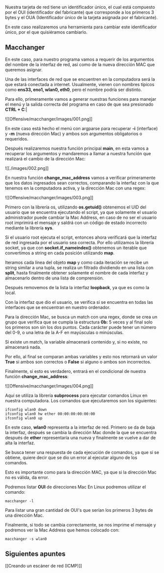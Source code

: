 
Nuestra tarjeta de red tiene un identificador único, el cual está compuesto por el OUI (identificador del fabricante) que corresponde a los primeros 3 bytes y el OUA (Identificador único de la tarjeta asignada por el fabricante). 

En este caso realizaremos una herramienta para cambiar este identificador único, por el que quisiéramos cambiarlo.

## Macchanger

En este caso, para nuestro programa vamos a requerir de los argumentos del nombre de la interfaz de red, así como de la nueva dirección MAC que queremos asignar. 

Una de las interfaces de red que se encuentren en la computadora será la que estará conectada a internet. Usualmente, vienen con nombres típicos como **ens33, eno1, wlan0, eth0**, pero el nombre podría ser distinto. 

Para ello, primeramente vamos a generar nuestras funciones para manejar el menú y la salida correcta del programa en caso de que sea presionado **CTRL + C**:|

![[Offensive/macchanger/images/001.png]]

En este caso está hecho el menú con argparse para recuperar **-i** (interface) y **-m** (nueva dirección Mac) y ambos son argumentos obligatorios o requeridos. 

Después realizaremos nuestra función principal **main**, en esta vamos a recuperar los argumentos y mandaremos a llamar a nuestra función que realizará el cambio de la dirección Mac:

![[./images/002.png]]

En nuestra función **change_mac_address** vamos a verificar primeramente que los datos ingresados sean correctos, comparando la interfaz con la que tenemos en la computadora activa, y la dirección Mac con una regex:

![[Offensive/macchanger/images/003.png]]

Primero con la librería os, utilizando **os.getuid()** obtenemos el UID del usuario que se encuentra ejecutando el script, ya que solamente el usuario administrador puede cambiar la Mac Address, en caso de no ser el usuario root imprimirá el mensaje y saldrá con un código de estado incorrecto mediante la librería **sys**. 

Si el usuario root ejecuta el script, entonces ahora verificará que la interfaz de red ingresada por el usuario sea correcta. Por ello utilizamos la librería socket, ya que con **socket.if_nameindex()** obtenemos un iterable que convertimos a string en cada posición utilizando **map**. 

Iteramos cada línea del objeto **map** y como cada iteración se recibe un string similar a una tupla, se realiza un filtrado dividiendo en una lista con **split**, hasta finalmente obtener solamente el nombre de cada interfaz y almacenarlo dentro de una lista de comprensión.

Después removemos de la lista la interfaz **loopback**, ya que es como la local. 

Con la interfaz que dio el usuario, se verifica si se encuentra en todas las interfaces que se encuentran en nuestro ordenador. 

Para la dirección Mac, se busca un match con una regex, donde se crea un grupo que verifica que se cumpla la estructura **0b:** 5 veces y al final solo los primeros son sin los dos puntos. Cada carácter puede tener un número del 0-9, o una letra de la A-F en mayúsculas o minúsculas.

Si existe un match, la variable almacenará contenido y, si no existe, no almacenará nada. 

Por ello, al final se comparan ambas variables y esto nos retornará un valor **True** si ambos son correctos o **False** si alguno o ambos son incorrectos. 

Finalmente, si esto es verdadero, entrará en el condicional de nuestra función **change_mac_address**:

![[Offensive/macchanger/images/004.png]]

Aquí se utiliza la librería **subprocess** para ejecutar comandos Linux en nuestra computadora. Los comandos que ejecutaremos son los siguientes:

```shell
ifconfig wlan0 down
ifconfig wlan0 hw ether 00:00:00:00:00:00
ifconfig wlan0 up
```

En este caso, **wlan0** representa a la interfaz de red. Primero se da de baja la interfaz, después se cambia la dirección Mac donde la que se encuentra después de **ether** representaría una nueva y finalmente se vuelve a dar de alta la interfaz. 

Se busca tener una respuesta de cada ejecución de comandos, ya que si se obtiene, quiere decir que se dio un error al ejecutar alguno de los comandos.

Esto es importante como para la dirección MAC, ya que si la dirección Mac no es válida, da error. 

Podremos listar **OUI** de direcciones Mac En Linux podremos utilizar el comando:

```shell
macchanger -l
```

Para listar una gran cantidad de OUI's que serían los primeros 3 bytes de una dirección Mac.

Finalmente, si todo se cambia correctamente, se nos imprime el mensaje y podremos ver la Mac Address que hemos colocado con:

```shell
macchanger -s wlan0
```

## Siguientes apuntes

[[Creando un escáner de red (ICMP)]]